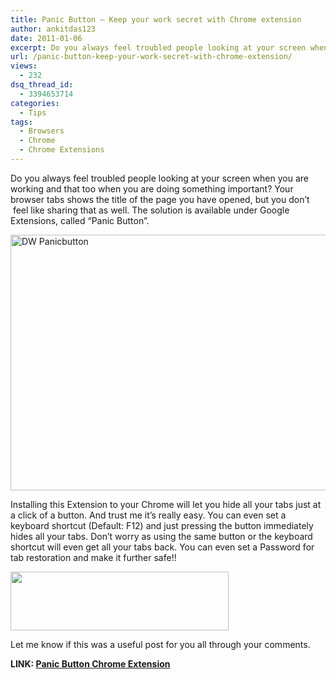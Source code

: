 ```yaml
---
title: Panic Button – Keep your work secret with Chrome extension
author: ankitdas123
date: 2011-01-06
excerpt: Do you always feel troubled people looking at your screen when you are working and that too when you are doing something important? The solution is provided by Google Extensions, called “Panic Button”.
url: /panic-button-keep-your-work-secret-with-chrome-extension/
views:
  - 232
dsq_thread_id:
  - 3394653714
categories:
  - Tips
tags:
  - Browsers
  - Chrome
  - Chrome Extensions
---
```

Do you always feel troubled people looking at your screen when you are working and that too when you are doing something important? Your browser tabs shows the title of the page you have opened, but you don&#8217;t  feel like sharing that as well. The solution is available under Google Extensions, called “Panic Button”.

[<img class="alignnone" style="background-image: none; padding-left: 0px; padding-right: 0px; display: block; margin-left: auto; margin-right: auto; padding-top: 0px; border: 0px initial initial;" title="DW Panicbutton" src="http://cdn.devilsworkshop.org/files/2011/01/DW-Panicbutton_thumb.jpg" border="0" alt="DW Panicbutton" width="543" height="409" />][1]

Installing this Extension to your Chrome will let you hide all your tabs just at a click of a button. And trust me it’s really easy. You can even set a keyboard shortcut (Default: F12) and just pressing the button immediately hides all your tabs. Don’t worry as using the same button or the keyboard shortcut will even get all your tabs back. You can even set a Password for tab restoration and make it further safe!!

[<img class="aligncenter size-full wp-image-35914" title="DW panic button 1" src="http://cdn.devilsworkshop.org/files/2011/01/DW-panic-button-12.png" alt="" width="349" height="94" />][2]

<p style="text-align: center;">
  <p>
    Let me know if this was a useful post for you all through your comments.
  </p>
  
  <p>
    <strong>LINK: <a href="https://chrome.google.com/extensions/detail/faminaibgiklngmfpfbhmokfmnglamcm?hl=en" onclick="_gaq.push(['_trackEvent', 'outbound-article', 'https://chrome.google.com/extensions/detail/faminaibgiklngmfpfbhmokfmnglamcm?hl=en', 'Panic Button Chrome Extension']);" target="_blank">Panic Button Chrome Extension</a></strong>
  </p>

 [1]: http://cdn.devilsworkshop.org/files/2011/01/DW-Panicbutton.jpg
 [2]: http://cdn.devilsworkshop.org/files/2011/01/DW-panic-button-12.png
